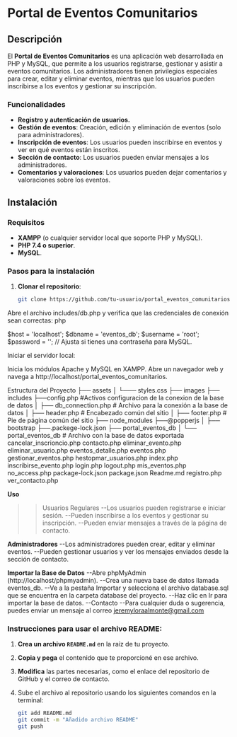 # Portal de Eventos Comunitarios

## Descripción

El **Portal de Eventos Comunitarios** es una aplicación web desarrollada en PHP y MySQL, que permite a los usuarios registrarse, gestionar y asistir a eventos comunitarios. Los administradores tienen privilegios especiales para crear, editar y eliminar eventos, mientras que los usuarios pueden inscribirse a los eventos y gestionar su inscripción.

### Funcionalidades

- **Registro y autenticación de usuarios.**
- **Gestión de eventos**: Creación, edición y eliminación de eventos (solo para administradores).
- **Inscripción de eventos**: Los usuarios pueden inscribirse en eventos y ver en qué eventos están inscritos.
- **Sección de contacto**: Los usuarios pueden enviar mensajes a los administradores.
- **Comentarios y valoraciones**: Los usuarios pueden dejar comentarios y valoraciones sobre los eventos.

## Instalación

### Requisitos

- **XAMPP** (o cualquier servidor local que soporte PHP y MySQL).
- **PHP 7.4 o superior**.
- **MySQL**.

### Pasos para la instalación

1. **Clonar el repositorio**:
   ```bash
   git clone https://github.com/tu-usuario/portal_eventos_comunitarios.git
Abre el archivo includes/db.php y verifica que las credenciales de conexión sean correctas:
php

$host = 'localhost';
$dbname = 'eventos_db';
$username = 'root';
$password = '';  // Ajusta si tienes una contraseña para MySQL.

Iniciar el servidor local:

Inicia los módulos Apache y MySQL en XAMPP.
Abre un navegador web y navega a http://localhost/portal_eventos_comunitarios.

Estructura del Proyecto
├── assets
│   └─── styles.css
├── images
├── includes
    ├──config.php       #Activos configuracion de la conexion de la base de datos
│   ├── db_connection.php           # Archivo para la conexión a la base de datos
│   ├── header.php       # Encabezado común del sitio
│   ├── footer.php       # Pie de página común del sitio
├── node_modules
    ├──@popperjs
│   ├── bootstrap
    ├──.packege-lock.json
├── portal_eventos_db
│   └── portal_eventos_db   # Archivo con la base de datos exportada
cancelar_inscrioncio.php
contacto.php
eliminar_evento.php
eliminar_usuario.php
eventos_detalle.php
eventos.php
gestionar_eventos.php
hestopmar_usuarios.php
index.php
inscribirse_evento.php
login.php
logout.php
mis_eventos.php
no_access.php
package-lock.json
package.json
Readme.md
registro.php
ver_contacto.php

**Uso**

>>Usuarios Regulares
--Los usuarios pueden registrarse e iniciar sesión.
--Pueden inscribirse a los eventos y gestionar su inscripción.
--Pueden enviar mensajes a través de la página de contacto.

**Administradores**
--Los administradores pueden crear, editar y eliminar eventos.
--Pueden gestionar usuarios y ver los mensajes enviados desde la sección de contacto.

**Importar la Base de Datos**
--Abre phpMyAdmin (http://localhost/phpmyadmin).
--Crea una nueva base de datos llamada eventos_db.
--Ve a la pestaña Importar y selecciona el archivo database.sql que se encuentra en la carpeta database del proyecto.
--Haz clic en Ir para importar la base de datos.
--Contacto
--Para cualquier duda o sugerencia, puedes enviar un mensaje al correo jeremyloraalmonte@gmail.com


### **Instrucciones para usar el archivo README:**

1. **Crea un archivo `README.md`** en la raíz de tu proyecto.
2. **Copia y pega** el contenido que te proporcioné en ese archivo.
3. **Modifica** las partes necesarias, como el enlace del repositorio de GitHub y el correo de contacto.
4. Sube el archivo al repositorio usando los siguientes comandos en la terminal:

   ```bash
   git add README.md
   git commit -m "Añadido archivo README"
   git push

